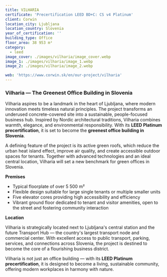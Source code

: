 ```yaml
---
title: VILHARIA
certificate: 'Precertification LEED BD+C: CS v4 Platinum'
client: Corwin
location_city: Ljubljana
location_country: Slovenia
year_of_certification: ''
building_type: Office
floor_area: 38 953 m²
category:
  - leed
image_cover: ./images/vilharia/image_cover.webp
image_1: ./images/vilharia/image_1.webp
image_2: ./images/vilharia/image_2.webp

web: 'https://www.corwin.sk/en/our-project/vilharia'
---
```


### Vilharia — The Greenest Office Building in Slovenia

Vilharia aspires to be a landmark in the heart of Ljubljana, where modern innovation meets timeless natural principles. The project transforms an underused concrete-covered site into a sustainable, people-focused business hub. Inspired by Nordic architectural traditions, Vilharia combines warmth, elegance, and environmental responsibility. With its **LEED Platinum precertification**, it is set to become the **greenest office building in Slovenia**.

A defining feature of the project is its active green roofs, which reduce the urban heat island effect, improve air quality, and create accessible outdoor spaces for tenants. Together with advanced technologies and an ideal central location, Vilharia will set a new benchmark for green offices in Slovenia.

**Premises**

- Typical floorplate of over 5 500 m²
- Flexible design suitable for large single tenants or multiple smaller units
- Five elevator cores providing high accessibility and efficiency
- Vibrant ground floor dedicated to tenant and visitor amenities, open to the street and fostering community interaction

**Location**

Vilharia is strategically located next to Ljubljana's central station and the future Transport Hub — the country's largest transport node and commercial center. With excellent access to public transport, parking, services, and connections across Slovenia, the project is destined to become the core of a flourishing business district.

Vilharia is not just an office building — with its **LEED Platinum precertification**, it is designed to become a living, sustainable community, offering modern workplaces in harmony with nature.
